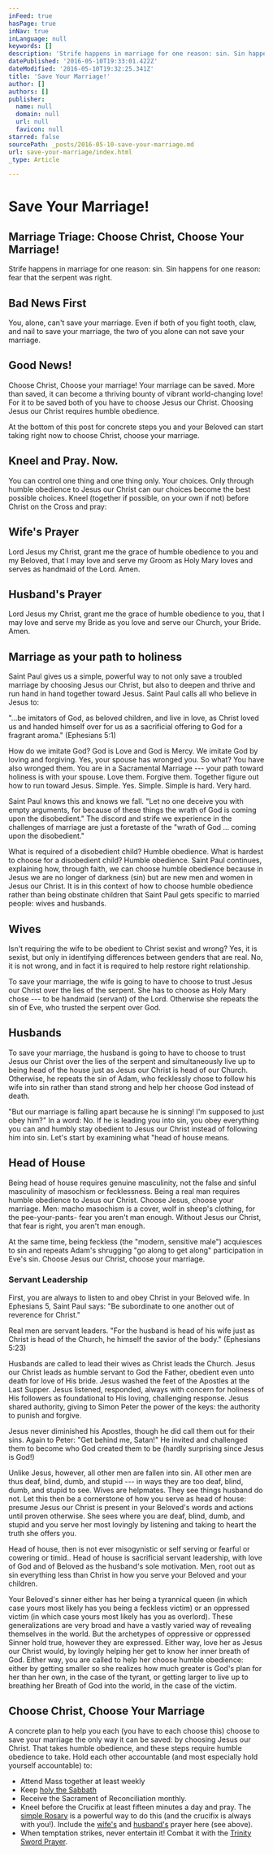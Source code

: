 ```yaml
---
inFeed: true
hasPage: true
inNav: true
inLanguage: null
keywords: []
description: 'Strife happens in marriage for one reason: sin. Sin happens for one reason: fear that the serpent was right.'
datePublished: '2016-05-10T19:33:01.422Z'
dateModified: '2016-05-10T19:32:25.341Z'
title: 'Save Your Marriage!'
author: []
authors: []
publisher:
  name: null
  domain: null
  url: null
  favicon: null
starred: false
sourcePath: _posts/2016-05-10-save-your-marriage.md
url: save-your-marriage/index.html
_type: Article

---
```

# Save Your Marriage!

## Marriage Triage: Choose Christ, Choose Your Marriage!

Strife happens in marriage for one reason: sin. Sin happens for one reason: fear that the serpent was right.

## Bad News First

You, alone, can't save your marriage. Even if both of you fight tooth, claw, and nail to save your marriage, the two of you alone can not save your marriage.

## Good News!

Choose Christ, Choose your marriage! Your marriage can be saved. More than saved, it can become a thriving bounty of vibrant world-changing love! For it to be saved both of you have to choose Jesus our Christ. Choosing Jesus our Christ requires humble obedience. 

At the bottom of this post for concrete steps you and your Beloved can start taking right now to choose Christ, choose your marriage.

## Kneel and Pray. Now.

You can control one thing and one thing only. Your choices. Only through humble obedience to Jesus our Christ can our choices become the best possible choices. Kneel (together if possible, on your own if not) before Christ on the Cross and pray:

## Wife's Prayer

Lord Jesus my Christ, grant me the grace of humble obedience to you and my Beloved, that I may love and serve my Groom as Holy Mary loves and serves as handmaid of the Lord. Amen.

## Husband's Prayer

Lord Jesus my Christ, grant me the grace of humble obedience to you, that I may love and serve my Bride as you love and serve our Church, your Bride. Amen.

## Marriage as your path to holiness

Saint Paul gives us a simple, powerful way to not only save a troubled marriage by choosing Jesus our Christ, but also to deepen and thrive and run hand in hand together toward Jesus. Saint Paul calls all who believe in Jesus to:

"...be imitators of God, as beloved children, and live in love, as Christ loved us and handed himself over for us as a sacrificial offering to God for a fragrant aroma." (Ephesians 5:1)

How do we imitate God? God is Love and God is Mercy. We imitate God by loving and forgiving. Yes, your spouse has wronged you. So what? You have also wronged them. You are in a Sacramental Marriage --- your path toward holiness is with your spouse. Love them. Forgive them. Together figure out how to run toward Jesus. Simple. Yes. Simple. Simple is hard. Very hard.

Saint Paul knows this and knows we fall. "Let no one deceive you with empty arguments, for because of these things the wrath of God is coming upon the disobedient." The discord and strife we experience in the challenges of marriage are just a foretaste of the "wrath of God ... coming upon the disobedient."

What is required of a disobedient child? Humble obedience. What is hardest to choose for a disobedient child? Humble obedience. Saint Paul continues, explaining how, through faith, we can choose humble obedience because in Jesus we are no longer of darkness (sin) but are new men and women in Jesus our Christ. It is in this context of how to choose humble obedience rather than being obstinate children that Saint Paul gets specific to married people: wives and husbands.

## Wives

Isn't requiring the wife to be obedient to Christ sexist and wrong? Yes, it is sexist, but only in identifying differences between genders that are real. No, it is not wrong, and in fact it is required to help restore right relationship.

To save your marriage, the wife is going to have to choose to trust Jesus our Christ over the lies of the serpent. She has to choose as Holy Mary chose --- to be handmaid (servant) of the Lord. Otherwise she repeats the sin of Eve, who trusted the serpent over God.

## Husbands

To save your marriage, the husband is going to have to choose to trust Jesus our Christ over the lies of the serpent and simultaneously live up to being head of the house just as Jesus our Christ is head of our Church. Otherwise, he repeats the sin of Adam, who fecklessly chose to follow his wife into sin rather than stand strong and help her choose God instead of death.

"But our marriage is falling apart because he is sinning! I'm supposed to just obey him?" In a word: No. If he is leading you into sin, you obey everything you can and humbly stay obedient to Jesus our Christ instead of following him into sin. Let's start by examining what "head of house means.

## Head of House

Being head of house requires genuine masculinity, not the false and sinful masculinity of masochism or fecklessness. Being a real man requires humble obedience to Jesus our Christ. Choose Jesus, choose your marriage. Men: macho masochism is a cover, wolf in sheep's clothing, for the pee-your-pants- fear you aren't man enough. Without Jesus our Christ, that fear is right, you aren't man enough.

At the same time, being feckless (the "modern, sensitive male") acquiesces to sin and repeats Adam's shrugging "go along to get along" participation in Eve's sin. Choose Jesus our Christ, choose your marriage.

### Servant Leadership

First, you are always to listen to and obey Christ in your Beloved wife. In Ephesians 5, Saint Paul says: "Be subordinate to one another out of reverence for Christ."

Real men are servant leaders. "For the husband is head of his wife just as Christ is head of the Church, he himself the savior of the body." (Ephesians 5:23)

Husbands are called to lead their wives as Christ leads the Church. Jesus our Christ leads as humble servant to God the Father, obedient even unto death for love of His bride. Jesus washed the feet of the Apostles at the Last Supper. Jesus listened, responded, always with concern for holiness of His followers as foundational to His loving, challenging response. Jesus shared authority, giving to Simon Peter the power of the keys: the authority to punish and forgive.

Jesus never diminished his Apostles, though he did call them out for their sins. Again to Peter: "Get behind me, Satan!" He invited and challenged them to become who God created them to be (hardly surprising since Jesus is God!)

Unlike Jesus, however, all other men are fallen into sin. All other men are thus deaf, blind, dumb, and stupid --- in ways they are too deaf, blind, dumb, and stupid to see. Wives are helpmates. They see things husband do not. Let this then be a cornerstone of how you serve as head of house: presume Jesus our Christ is present in your Beloved's words and actions until proven otherwise. She sees where you are deaf, blind, dumb, and stupid and you serve her most lovingly by listening and taking to heart the truth she offers you.

Head of house, then is not ever misogynistic or self serving or fearful or cowering or timid.. Head of house is sacrificial servant leadership, with love of God and of Beloved as the husband's sole motivation. Men, root out as sin everything less than Christ in how you serve your Beloved and your children.

Your Beloved's sinner either has her being a tyrannical queen (in which case yours most likely has you being a feckless victim) or an oppressed victim (in which case yours most likely has you as overlord). These generalizations are very broad and have a vastly varied way of revealing themselves in the world. But the archetypes of oppressive or oppressed Sinner hold true, however they are expressed. Either way, love her as Jesus our Christ would, by lovingly helping her get to know her inner breath of God. Either way, you are called to help her choose humble obedience: either by getting smaller so she realizes how much greater is God's plan for her than her own, in the case of the tyrant, or getting larger to live up to breathing her Breath of God into the world, in the case of the victim.

## Choose Christ, Choose Your Marriage

A concrete plan to help you each (you have to each choose this) choose to save your marriage the only way it can be saved: by choosing Jesus our Christ. That takes humble obedience, and these steps require humble obedience to take. Hold each other accountable (and most especially hold yourself accountable) to:

* Attend Mass together at least weekly
* Keep [holy the Sabbath][0]
* Receive the Sacrament of Reconciliation monthly.
* Kneel before the Crucifix at least fifteen minutes a day and pray. The [simple Rosary][1] is a powerful way to do this (and the crucifix is always with you!). Include the [wife's][2] and [husband's][3] prayer here (see above).
* When temptation strikes, never entertain it! Combat it with the [Trinity Sword Prayer][4].

[0]: http://ourholyconception.org/when-is-six-greater-than-seven/
[1]: http://ourholyconception.org/the-simple-rosary/
[2]: http://ourholyconception.org/wifes-prayer/
[3]: http://ourholyconception.org/husbands-prayer/
[4]: http://ourholyconception.org/trinity-sword-prayer/